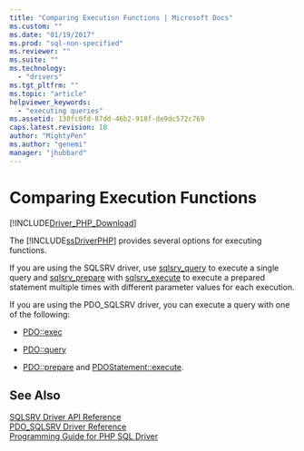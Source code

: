 ```yaml
---
title: "Comparing Execution Functions | Microsoft Docs"
ms.custom: ""
ms.date: "01/19/2017"
ms.prod: "sql-non-specified"
ms.reviewer: ""
ms.suite: ""
ms.technology: 
  - "drivers"
ms.tgt_pltfrm: ""
ms.topic: "article"
helpviewer_keywords: 
  - "executing queries"
ms.assetid: 130fc0fd-87dd-46b2-918f-de9dc572c769
caps.latest.revision: 18
author: "MightyPen"
ms.author: "genemi"
manager: "jhubbard"
---
```

# Comparing Execution Functions
[!INCLUDE[Driver_PHP_Download](../../includes/driver_php_download.md)]

The [!INCLUDE[ssDriverPHP](../../includes/ssdriverphp_md.md)] provides several options for executing functions.  
  
If you are using the SQLSRV driver, use [sqlsrv_query](../../connect/php/sqlsrv-query.md) to execute a single query and [sqlsrv_prepare](../../connect/php/sqlsrv-prepare.md) with [sqlsrv_execute](../../connect/php/sqlsrv-execute.md) to execute a prepared statement multiple times with different parameter values for each execution.  
  
If you are using the PDO_SQLSRV driver, you can execute a query with one of the following:  
  
-   [PDO::exec](../../connect/php/pdo-exec.md)  
  
-   [PDO::query](../../connect/php/pdo-query.md)  
  
-   [PDO::prepare](../../connect/php/pdo-prepare.md) and [PDOStatement::execute](../../connect/php/pdostatement-execute.md).  
  
## See Also  
[SQLSRV Driver API Reference](../../connect/php/sqlsrv-driver-api-reference.md)  
[PDO_SQLSRV Driver Reference](../../connect/php/pdo-sqlsrv-driver-reference.md)  
[Programming Guide for PHP SQL Driver](../../connect/php/programming-guide-for-php-sql-driver.md)
  
